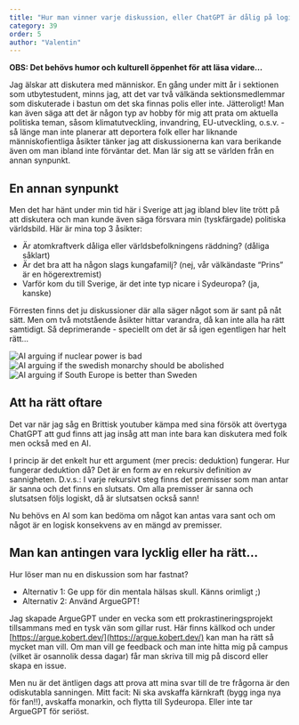 ```yaml
---
title: "Hur man vinner varje diskussion, eller ChatGPT är dålig på logik"
category: 39
order: 5
author: "Valentin"
---
```


**OBS: Det behövs humor och kulturell öppenhet för att läsa vidare…**

Jag älskar att diskutera med människor. En gång under mitt år i sektionen som utbytestudent, minns jag, att det var två välkända sektionsmedlemmar som diskuterade i bastun om det ska finnas polis eller inte. Jätteroligt! Man kan även säga att det är någon typ av hobby för mig att prata om aktuella politiska teman, såsom klimatutveckling, invandring, EU-utveckling, o.s.v. - så länge man inte planerar att deportera folk eller har liknande människofientliga åsikter tänker jag att diskussionerna kan vara berikande även om man ibland inte förväntar det. Man lär sig att se världen från en annan synpunkt.

## En annan synpunkt

Men det har hänt under min tid här i Sverige att jag ibland blev lite trött på att diskutera och man kunde även säga försvara min (tyskfärgade) politiska världsbild. Här är mina top 3 åsikter:
- Är atomkraftverk dåliga eller världsbefolkningens räddning? (dåliga såklart)
- Är det bra att ha någon slags kungafamilj? (nej, vår välkändaste “Prins” är en högerextremist)
- Varför kom du till Sverige, är det inte typ nicare i Sydeuropa? (ja, kanske)

Förresten finns det ju diskussioner där alla säger något som är sant på nåt sätt. Men om två motstående åsikter hittar varandra, då kan inte alla ha rätt samtidigt. Så deprimerande - speciellt om det är så igen egentligen har helt rätt...

<img class="svg" alt="AI arguing if nuclear power is bad" src="https://dsekt-assets.s3.amazonaws.com/namnder/dbuggen/karnkraftbad">

<img class="svg" alt="AI arguing if the swedish monarchy should be abolished" src="https://dsekt-assets.s3.amazonaws.com/namnder/dbuggen/monarkin">

<img class="svg" alt="AI arguing if South Europe is better than Sweden" src="https://dsekt-assets.s3.amazonaws.com/namnder/dbuggen/sydeuropa">

## Att ha rätt oftare

Det var när jag såg en Brittisk youtuber kämpa med sina försök att övertyga ChatGPT att gud finns att jag insåg att man inte bara kan diskutera med folk men också med en AI.

I princip är det enkelt hur ett argument (mer precis: deduktion) fungerar.
Hur fungerar deduktion då? Det är en form av en rekursiv definition av sannigheten. D.v.s.: I varje rekursivt steg finns det premisser som man antar är sanna och det finns en slutsats. Om alla premisser är sanna och slutsatsen följs logiskt, då är slutsatsen också sann!

Nu behövs en AI som kan bedöma om något kan antas vara sant och om något är en logisk konsekvens av en mängd av premisser.

## Man kan antingen vara lycklig eller ha rätt…

Hur löser man nu en diskussion som har fastnat?
- Alternativ 1: Ge upp för din mentala hälsas skull. Känns orimligt ;)
- Alternativ 2: Använd ArgueGPT!

Jag skapade ArgueGPT under en vecka som ett prokrastineringsprojekt tillsammans med en tysk vän som gillar rust. Här finns källkod och under [https://argue.kobert.dev/](https://argue.kobert.dev/) kan man ha rätt så mycket man vill. Om man vill ge feedback och man inte hitta mig på campus (vilket är osannolik dessa dagar) får man skriva till mig på discord eller skapa en issue.

Men nu är det äntligen dags att prova att mina svar till de tre frågorna är den odiskutabla sanningen.
Mitt facit: Ni ska avskaffa kärnkraft (bygg inga nya för fan!!), avskaffa monarkin, och flytta till Sydeuropa. Eller inte tar ArgueGPT för seriöst.
